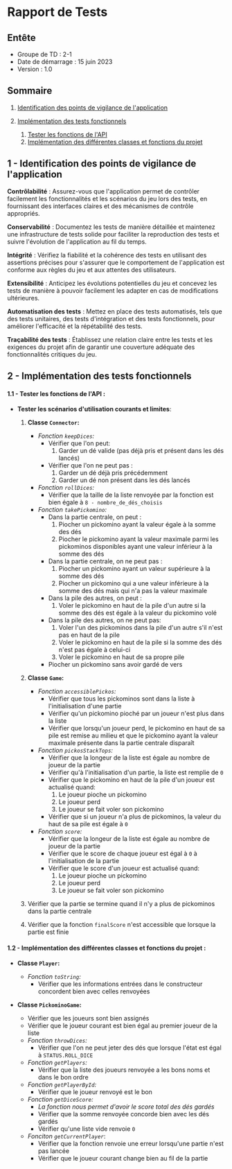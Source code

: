 # Rapport de Tests

## Entête

- Groupe de TD : 2-1
- Date de démarrage : 15 juin 2023
- Version : 1.0

## Sommaire
1. [Identification des points de vigilance de l'application](#partie1)
   
2. [Implémentation des tests fonctionnels](#partie2)
    1. [Tester les fonctions de l'API](#partie1.1)
    2. [Implémentation des différentes classes et fonctions du projet](#partie1.2)

## 1 - Identification des points de vigilance de l'application <a name="partie1"></a>


**Contrôlabilité** : Assurez-vous que l'application permet de contrôler facilement les fonctionnalités et les scénarios du jeu lors des tests, en fournissant des interfaces claires et des mécanismes de contrôle appropriés.

**Conservabilité** : Documentez les tests de manière détaillée et maintenez une infrastructure de tests solide pour faciliter la reproduction des tests et suivre l'évolution de l'application au fil du temps.

**Intégrité** : Vérifiez la fiabilité et la cohérence des tests en utilisant des assertions précises pour s'assurer que le comportement de l'application est conforme aux règles du jeu et aux attentes des utilisateurs.

**Extensibilité** : Anticipez les évolutions potentielles du jeu et concevez les tests de manière à pouvoir facilement les adapter en cas de modifications ultérieures.

**Automatisation des tests** : Mettez en place des tests automatisés, tels que des tests unitaires, des tests d'intégration et des tests fonctionnels, pour améliorer l'efficacité et la répétabilité des tests.

**Traçabilité des tests** : Établissez une relation claire entre les tests et les exigences du projet afin de garantir une couverture adéquate des fonctionnalités critiques du jeu.


## 2 - Implémentation des tests fonctionnels <a name="partie2"></a>

#### 1.1 - Tester les fonctions de l'API : <a name="partie1.1"></a>
- **Tester les scénarios d'utilisation courants et limites**:
    1. **Classe `Connector`:**
        - *Fonction `keepDices`:*
            - Vérifier que l'on peut:
                1. Garder un dé valide (pas déjà pris et présent dans les dés lancés)
            - Vérifier que l'on ne peut pas :
                1. Garder un dé déjà pris précédemment
                2. Garder un dé non présent dans les dés lancés
        - *Fonction `rollDices`:*
            - Vérifier que la taille de la liste renvoyée par la fonction est bien égale à `8 - nombre_de_dés_choisis`
        - *Fonction `takePickomino`:*
            - Dans la partie centrale, on peut :
                1. Piocher un pickomino ayant la valeur égale à la somme des dés
                2. Piocher le pickomino ayant la valeur maximale parmi les pickominos disponibles ayant une valeur inférieur à la somme des dés
            - Dans la partie centrale, on ne peut pas :
                1. Piocher un pickomino ayant un valeur supérieure à la somme des dés
                2. Piocher un pickomino qui a une valeur inférieure à la somme des dés mais qui n'a pas la valeur maximale
            - Dans la pile des autres, on peut :
                1. Voler le pickomino en haut de la pile d'un autre si la somme des dés est égale à la valeur du pickomino volé
            - Dans la pile des autres, on ne peut pas:
                1. Voler l'un des pickominos dans la pile d'un autre s'il n'est pas en haut de la pile
                2. Voler le pickomino en haut de la pile si la somme des dés n'est pas égale à celui-ci 
                3. Voler le pickomino en haut de sa propre pile
            - Piocher un pickomino sans avoir gardé de vers

    2. **Classe `Game`:**
        - *Fonction `accessiblePickos`:*
            - Vérifier que tous les pickominos sont dans la liste à l'initialisation d'une partie
            - Vérifier qu'un pickomino pioché par un joueur n'est plus dans la liste
            - Vérifier que lorsqu'un joueur perd, le pickomino en haut de sa pile est remise au milieu et que le pickomino ayant la valeur maximale présente dans la partie centrale disparaît
        - *Fonction `pickosStackTops`:*
            - Vérifier que la longeur de la liste est égale au nombre de joueur de la partie
            - Vérifier qu'à l'initialisation d'un partie, la liste est remplie de `0`
            - Vérifier que le pickomino en haut de la pile d'un joueur est actualisé quand:
                1. Le joueur pioche un pickomino
                2. Le joueur perd
                3. Le joueur se fait voler son pickomino
            - Vérifier que si un joueur n'a plus de pickominos, la valeur du haut de sa pile est égale à `0`
        - *Fonction `score`:*
            - Vérifier que la longeur de la liste est égale au nombre de joueur de la partie
            - Vérifier que le score de chaque joueur est égal à `0` à l'initialisation de la partie
            - Vérifier que le score d'un joueur est actualisé quand:
                1. Le joueur pioche un pickomino
                2. Le joueur perd
                3. Le joueur se fait voler son pickomino
    
    3. Vérifier que la partie se termine quand il n'y a plus de pickominos dans la partie centrale
    4. Vérifier que la fonction `finalScore` n'est accessible que lorsque la partie est finie

#### 1.2 - Implémentation des différentes classes et fonctions du projet : <a name="partie1.2"></a>

- **Classe `Player`:**
    - *Fonction `toString`:*
        - Vérifier que les informations entrées dans le constructeur concordent bien avec celles renvoyées

- **Classe `PickominoGame`:**
    - Vérifier que les joueurs sont bien assignés
    - Vérifier que le joueur courant est bien égal au premier joueur de la liste
    - *Fonction `throwDices`:*
        - Vérifier que l'on ne peut jeter des dés que lorsque l'état est égal à `STATUS.ROLL_DICE`
    - *Fonction `getPlayers`:*
        - Vérifier que la liste des joueurs renvoyée a les bons noms et dans le bon ordre
    - *Fonction `getPlayerById`:*
        - Vérifier que le joueur renvoyé est le bon
    - *Fonction `getDiceScore`:*
        - *La fonction nous permet d'avoir le score total des dés gardés*
        - Vérifier que la somme renvoyée concorde bien avec les dés gardés
        - Vérifier qu'une liste vide renvoie `0`
    - *Fonciton `getCurrentPlayer`*:
        - Vérifier que la fonction renvoie une erreur lorsqu'une partie n'est pas lancée
        - Vérifier que le joueur courant change bien au fil de la partie
